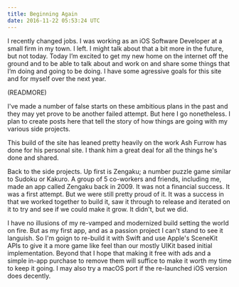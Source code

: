 ```yaml
---
title: Beginning Again
date: 2016-11-22 05:53:24 UTC
---
```


I recently changed jobs. I was working as an iOS Software Developer at a small firm in my town. I left. I might talk about that a bit more in the future, but not today. Today I’m excited to get my new home on the internet off the ground and to be able to talk about and work on and share some things that I’m doing and going to be doing. I have some agressive goals for this site and for myself over the next year.

(READMORE)

I've made a number of false starts on these ambitious plans in the past and they may yet prove to be another failed attempt. But here I go nonetheless. I plan to create posts here that tell the story of how things are going with my various side projects.

This build of the site has leaned pretty heavily on the work Ash Furrow has done for his personal site. I thank him a great deal for all the things he's done and shared. 

Back to the side projects. Up first is Zengaku; a number puzzle game similar to Sudoku or Kakuro. A group of 5 co-workers and friends, including me, made an app called Zengaku back in 2009. It was not a financial success. It was a first attempt. But we were still pretty proud of it. It was a success in that we worked together to build it, saw it through to release and iterated on it to try and see if we could make it grow. It didn't, but we did. 

I have no illusions of my re-vamped and modernized build setting the world on fire. But as my first app, and as a passion project I can't stand to see it languish. So I'm goign to re-build it with Swift and use Apple's SceneKit APIs to give it a more game like feel than our mostly UIKit based initial implementation. Beyond that I hope that making it free with ads and a simple in-app purchase to remove them will suffice to make it worth my time to keep it going. I may also try a macOS port if the re-launched iOS version does decently.